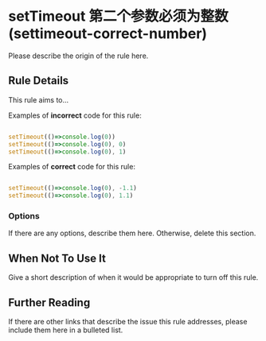 # setTimeout 第二个参数必须为整数 (settimeout-correct-number)

Please describe the origin of the rule here.

## Rule Details

This rule aims to...

Examples of **incorrect** code for this rule:

```js

setTimeout(()=>console.log(0))
setTimeout(()=>console.log(0), 0)
setTimeout(()=>console.log(0), 1)

```

Examples of **correct** code for this rule:

```js

setTimeout(()=>console.log(0), -1.1)
setTimeout(()=>console.log(0), 1.1)

```

### Options

If there are any options, describe them here. Otherwise, delete this section.

## When Not To Use It

Give a short description of when it would be appropriate to turn off this rule.

## Further Reading

If there are other links that describe the issue this rule addresses, please include them here in a bulleted list.
